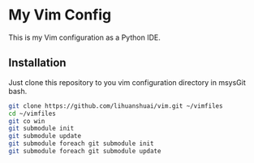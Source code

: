 My Vim Config
=============

This is my Vim configuration as a Python IDE.

Installation
------------

Just clone this repository to you vim configuration directory in msysGit bash.

```bash
git clone https://github.com/lihuanshuai/vim.git ~/vimfiles
cd ~/vimfiles
git co win
git submodule init
git submodule update
git submodule foreach git submodule init
git submodule foreach git submodule update
```
